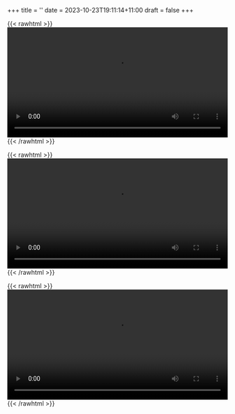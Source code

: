 +++
title = ''
date = 2023-10-23T19:11:14+11:00
draft = false
+++

{{< rawhtml >}}
<video width=100% controls autoplay>
    <source src="/video/linfit-bs1.webm" type="video/webm">
    Your browser does not support the video tag.
</video>
{{< /rawhtml >}}

{{< rawhtml >}}
<video width=100% controls autoplay>
    <source src="/video/loss-landscape.webm" type="video/webm">
    Your browser does not support the video tag.
</video>
{{< /rawhtml >}}

{{< rawhtml >}}
<video width=100% controls autoplay>
    <source src="/video/msd-fit.webm" type="video/webm">
    Your browser does not support the video tag.
</video>
{{< /rawhtml >}}